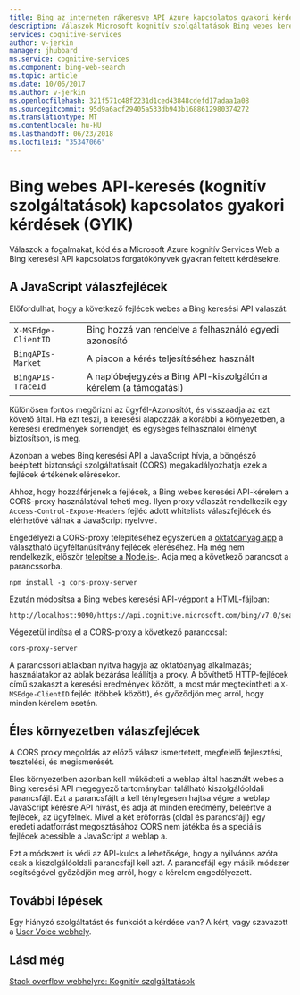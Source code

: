 ```yaml
---
title: Bing az interneten rákeresve API Azure kapcsolatos gyakori kérdések (GYIK) |} Microsoft Docs
description: Válaszok Microsoft kognitív szolgáltatások Bing webes keresés API kapcsolatos gyakori kérdéseket az Azure-on.
services: cognitive-services
author: v-jerkin
manager: jhubbard
ms.service: cognitive-services
ms.component: bing-web-search
ms.topic: article
ms.date: 10/06/2017
ms.author: v-jerkin
ms.openlocfilehash: 321f571c48f2231d1ced43848cdefd17adaa1a08
ms.sourcegitcommit: 95d9a6acf29405a533db943b1688612980374272
ms.translationtype: MT
ms.contentlocale: hu-HU
ms.lasthandoff: 06/23/2018
ms.locfileid: "35347066"
---
```

# <a name="frequently-asked-questions-faq-about-bing-web-search-api-cognitive-services"></a>Bing webes API-keresés (kognitív szolgáltatások) kapcsolatos gyakori kérdések (GYIK)
 
 Válaszok a fogalmakat, kód és a Microsoft Azure kognitív Services Web a Bing keresési API kapcsolatos forgatókönyvek gyakran feltett kérdésekre.

## <a name="response-headers-in-javascript"></a>A JavaScript válaszfejlécek

Előfordulhat, hogy a következő fejlécek webes a Bing keresési API válaszát.

|||
|-|-|
|`X-MSEdge-ClientID`|Bing hozzá van rendelve a felhasználó egyedi azonosító|
|`BingAPIs-Market`|A piacon a kérés teljesítéséhez használt|
|`BingAPIs-TraceId`|A naplóbejegyzés a Bing API-kiszolgálón a kérelem (a támogatási)|

Különösen fontos megőrizni az ügyfél-Azonosítót, és visszaadja az ezt követő által. Ha ezt teszi, a keresési alapozzák a korábbi a környezetben, a keresési eredmények sorrendjét, és egységes felhasználói élményt biztosítson, is meg.

Azonban a webes Bing keresési API a JavaScript hívja, a böngésző beépített biztonsági szolgáltatásait (CORS) megakadályozhatja ezek a fejlécek értékének elérésekor.

Ahhoz, hogy hozzáférjenek a fejlécek, a Bing webes keresési API-kérelem a CORS-proxy használatával teheti meg. Ilyen proxy válaszát rendelkezik egy `Access-Control-Expose-Headers` fejléc adott whitelists válaszfejlécek és elérhetővé válnak a JavaScript nyelvvel.

Engedélyezi a CORS-proxy telepítéséhez egyszerűen a [oktatóanyag app](tutorial-bing-web-search-single-page-app.md) a választható ügyféltanúsítvány fejlécek eléréséhez. Ha még nem rendelkezik, először [telepítse a Node.js-](https://nodejs.org/en/download/). Adja meg a következő parancsot a parancssorba.

    npm install -g cors-proxy-server

Ezután módosítsa a Bing webes keresési API-végpont a HTML-fájlban:

    http://localhost:9090/https://api.cognitive.microsoft.com/bing/v7.0/search

Végezetül indítsa el a CORS-proxy a következő paranccsal:

    cors-proxy-server

A parancssori ablakban nyitva hagyja az oktatóanyag alkalmazás; használatakor az ablak bezárása leállítja a proxy. A bővíthető HTTP-fejlécek című szakaszt a keresési eredmények között, a most már megtekintheti a `X-MSEdge-ClientID` fejléc (többek között), és győződjön meg arról, hogy minden kérelem esetén.

## <a name="response-headers-in-production"></a>Éles környezetben válaszfejlécek

A CORS proxy megoldás az előző válasz ismertetett, megfelelő fejlesztési, tesztelési, és megismerését. 

Éles környezetben azonban kell működteti a weblap által használt webes a Bing keresési API megegyező tartományban található kiszolgálóoldali parancsfájl. Ezt a parancsfájlt a kell ténylegesen hajtsa végre a weblap JavaScript kérésre API hívást, és adja át minden eredmény, beleértve a fejlécek, az ügyfélnek. Mivel a két erőforrás (oldal és parancsfájl) egy eredeti adatforrást megosztásához CORS nem játékba és a speciális fejlécek acessible a JavaScript a weblap a. 

Ezt a módszert is védi az API-kulcs a lehetősége, hogy a nyilvános azóta csak a kiszolgálóoldali parancsfájl kell azt. A parancsfájl egy másik módszer segítségével győződjön meg arról, hogy a kérelem engedélyezett.

## <a name="next-steps"></a>További lépések

Egy hiányzó szolgáltatást és funkciót a kérdése van? A kért, vagy szavazott a [User Voice webhely](https://cognitive.uservoice.com/forums/555907-bing-search).

## <a name="see-also"></a>Lásd még

 [Stack overflow webhelyre: Kognitív szolgáltatások](http://stackoverflow.com/questions/tagged/bing-api)